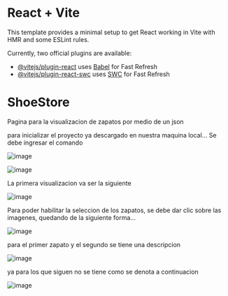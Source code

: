 # React + Vite

This template provides a minimal setup to get React working in Vite with HMR and some ESLint rules.

Currently, two official plugins are available:

- [@vitejs/plugin-react](https://github.com/vitejs/vite-plugin-react/blob/main/packages/plugin-react/README.md) uses [Babel](https://babeljs.io/) for Fast Refresh
- [@vitejs/plugin-react-swc](https://github.com/vitejs/vite-plugin-react-swc) uses [SWC](https://swc.rs/) for Fast Refresh
# ShoeStore
Pagina para la visualizacion de zapatos por medio de un json

para inicializar el proyecto ya descargado en nuestra maquina local...
Se debe ingresar el comando

![image](https://github.com/CamiloBustosSanchez/ShoeStore/assets/127156133/1d0c5f73-9d66-4a9d-8584-234cfadc477e)


![image](https://github.com/CamiloBustosSanchez/ShoeStore/assets/127156133/8c90935f-090b-42a1-8d51-caafc6cf7bc3)


La primera visualizacion va ser la siguiente 

![image](https://github.com/CamiloBustosSanchez/ShoeStore/assets/127156133/deb3e096-7b6e-48e4-9d1a-b48c3af5f5a8)

Para poder habilitar  la seleccion de los zapatos, se debe dar clic sobre las imagenes, quedando de la siguiente forma...

![image](https://github.com/CamiloBustosSanchez/ShoeStore/assets/127156133/9083adca-d82d-4505-a6a9-c2e1dab21da4)

para el primer zapato y el segundo  se tiene una descripcion 

![image](https://github.com/CamiloBustosSanchez/ShoeStore/assets/127156133/c4e6d08f-efe9-49f2-ada3-e4d0ec54e3ba)

ya para los que siguen no se tiene como se denota a continuacion 

![image](https://github.com/CamiloBustosSanchez/ShoeStore/assets/127156133/7adc96cd-3b33-4fd7-a33c-98df30dc167e)




